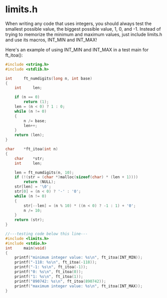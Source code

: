 # limits.h

When writing any code that uses integers, you should always test the smallest possible value, the biggest possible value, 1, 0, and -1. Instead of trying to memorize the minimum and maximum values, just include limits.h and use its macros, INT_MIN and INT_MAX!

Here's an example of using INT_MIN and INT_MAX in a test main for ft_itoa():

```c
#include <string.h>
#include <stdlib.h>

int		ft_numdigits(long n, int base)
{
	int		len;

	if (n == 0)
		return (1);
	len = (n < 0) ? 1 : 0;
	while (n != 0)
	{
		n /= base;
		len++;
	}
	return (len);
}

char	*ft_itoa(int n)
{
	char	*str;
	int		len;

	len = ft_numdigits(n, 10);
	if (!(str = (char *)malloc(sizeof(char) * (len + 1))))
		return (NULL);
	str[len] = '\0';
	str[0] = (n < 0) ? '-' : '0';
	while (n != 0)
	{
		str[--len] = (n % 10) * ((n < 0) ? -1 : 1) + '0';
		n /= 10;
	}
	return (str);
}

//---testing code below this line---
#include <limits.h>
#include <stdio.h>
int		main(void)
{
	printf("minimum integer value: %s\n", ft_itoa(INT_MIN));
	printf("-118: %s\n", ft_itoa(-118));
	printf("-1: %s\n", ft_itoa(-1));
	printf("0: %s\n", ft_itoa(0));
	printf("1: %s\n", ft_itoa(1));
	printf("890742: %s\n", ft_itoa(890742));
	printf("maximum integer value: %s\n", ft_itoa(INT_MAX));
}
```
